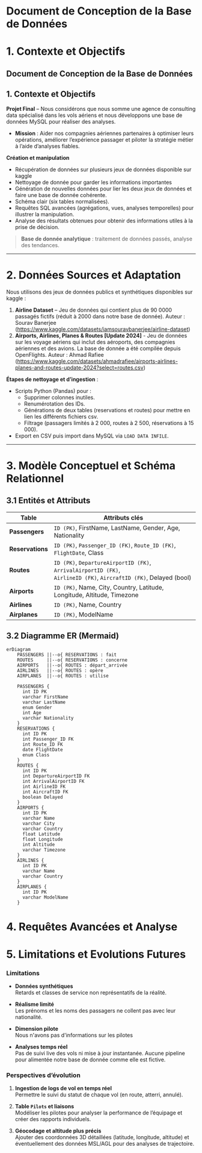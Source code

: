 # Document de Conception de la Base de Données

# 1. Contexte et Objectifs

## Document de Conception de la Base de Données

## 1. Contexte et Objectifs

**Projet Final** – Nous considérons que nous somme une agence de consulting data spécialisé dans les vols aériens et nous développons une base de données MySQL pour réaliser des analyses.

- **Mission** : Aider nos compagnies aériennes partenaires à optimiser leurs opérations, améliorer l’expérience passager et piloter la stratégie métier à l’aide d’analyses fiables.  

**Création et manipulation**  
- Récupération de données sur plusieurs jeux de données disponible sur kaggle
- Nettoyage de donnée pour garder les informations importantes
- Génération de nouvelles données pour lier les deux jeux de données et faire une base de donnée cohérente.
- Schéma clair (six tables normalisées).  
- Requêtes SQL avancées (agrégations, vues, analyses temporelles) pour illustrer la manipulation.
- Analyse des résultats obtenues pour obtenir des informations utiles à la prise de décision.

> **Base de donnée analytique** : traitement de données passés, analyse des tendances.

---

# 2. Données Sources et Adaptation

Nous utilisons des jeux de données publics et synthétiques disponibles sur kaggle :

1. **Airline Dataset** – Jeu de données qui contient plus de 90 0000 passagés fictifs (réduit à 2000 dans notre base de donnée). Auteur : Sourav Banerjee (https://www.kaggle.com/datasets/iamsouravbanerjee/airline-dataset) 
2. **Airports, Airlines, Planes & Routes [Update 2024]** - Jeu de données sur les voyage aériens qui inclut des aéroports, des compagnies aériennes et des avions. La base de donnée a été compilée depuis OpenFlights. Auteur : Ahmad Rafiee (https://www.kaggle.com/datasets/ahmadrafiee/airports-airlines-planes-and-routes-update-2024?select=routes.csv)

**Étapes de nettoyage et d’ingestion** :

- Scripts Python (Pandas) pour :
  - Supprimer colonnes inutiles.
  - Renumérotation des IDs.
  - Générations de deux tables (reservations et routes) pour mettre en lien les différents fichiers csv.
  - Filtrage (passagers limités à 2 000, routes à 2 500, réservations à 15 000).
- Export en CSV puis import dans MySQL via `LOAD DATA INFILE`.

---

# 3. Modèle Conceptuel et Schéma Relationnel

## 3.1 Entités et Attributs

| Table            | Attributs clés                                                         |
|------------------|-------------------------------------------------------------------------|
| **Passengers**   | `ID (PK)`, FirstName, LastName, Gender, Age, Nationality                |
| **Reservations** | `ID (PK)`, `Passenger_ID (FK)`, `Route_ID (FK)`, `FlightDate`, Class    |
| **Routes**       | `ID (PK)`, `DepartureAirportID (FK)`, `ArrivalAirportID (FK)`,<br> `AirlineID (FK)`, `AircraftID (FK)`, Delayed (bool) |
| **Airports**     | `ID (PK)`, Name, City, Country, Latitude, Longitude, Altitude, Timezone |
| **Airlines**     | `ID (PK)`, Name, Country                                               |
| **Airplanes**    | `ID (PK)`, ModelName                                                    |

## 3.2 Diagramme ER (Mermaid)

```mermaid
erDiagram
    PASSENGERS ||--o{ RESERVATIONS : fait
    ROUTES     ||--o{ RESERVATIONS : concerne
    AIRPORTS   ||--o{ ROUTES : départ_arrivée
    AIRLINES   ||--o{ ROUTES : opère
    AIRPLANES  ||--o{ ROUTES : utilise

    PASSENGERS {
      int ID PK
      varchar FirstName
      varchar LastName
      enum Gender
      int Age
      varchar Nationality
    }
    RESERVATIONS {
      int ID PK
      int Passenger_ID FK
      int Route_ID FK
      date FlightDate
      enum Class
    }
    ROUTES {
      int ID PK
      int DepartureAirportID FK
      int ArrivalAirportID FK
      int AirlineID FK
      int AircraftID FK
      boolean Delayed
    }
    AIRPORTS {
      int ID PK
      varchar Name
      varchar City
      varchar Country
      float Latitude
      float Longitude
      int Altitude
      varchar Timezone
    }
    AIRLINES {
      int ID PK
      varchar Name
      varchar Country
    }
    AIRPLANES {
      int ID PK
      varchar ModelName
    }
```

# 4. Requêtes Avancées et Analyse

# 5. Limitations et Evolutions Futures

### Limitations

- **Données synthétiques**  
  Retards et classes de service non représentatifs de la réalité.

- **Réalisme limité**  
  Les prénoms et les noms des passagers ne collent pas avec leur nationalité.

- **Dimension pilote**  
  Nous n'avons pas d'informations sur les pilotes

- **Analyses temps réel**  
  Pas de suivi live des vols ni mise à jour instantanée. Aucune pipeline pour alimentée notre base de donnée comme elle est fictive.

### Perspectives d’évolution

1. **Ingestion de logs de vol en temps réel**  
   Permettre le suivi du statut de chaque vol (en route, atterri, annulé).

2. **Table `Pilots` et liaisons**  
   Modéliser les pilotes pour analyser la performance de l’équipage et créer des rapports individuels.

3. **Géocodage et altitude plus précis**  
   Ajouter des coordonnées 3D détaillées (latitude, longitude, altitude) et éventuellement des données MSL/AGL pour des analyses de trajectoire.
